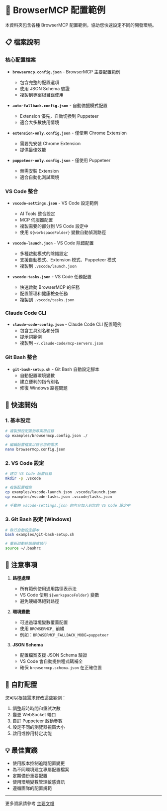 # 📁 BrowserMCP 配置範例

本資料夾包含各種 BrowserMCP 配置範例，協助您快速設定不同的開發環境。

## 📋 檔案說明

### 核心配置檔案

- **`browsermcp.config.json`** - BrowserMCP 主要配置範例
  - 包含完整的配置選項
  - 使用 JSON Schema 驗證
  - 複製到專案根目錄使用

- **`auto-fallback.config.json`** - 自動備援模式配置
  - Extension 優先，自動切換到 Puppeteer
  - 適合大多數使用情境

- **`extension-only.config.json`** - 僅使用 Chrome Extension
  - 需要先安裝 Chrome Extension
  - 提供最佳效能

- **`puppeteer-only.config.json`** - 僅使用 Puppeteer
  - 無需安裝 Extension
  - 適合自動化測試環境

### VS Code 整合

- **`vscode-settings.json`** - VS Code 設定範例
  - AI Tools 整合設定
  - MCP 伺服器配置
  - 複製需要的部分到 VS Code 設定中
  - 使用 `${workspaceFolder}` 變數自動偵測路徑

- **`vscode-launch.json`** - VS Code 除錯配置
  - 多種啟動模式的除錯設定
  - 支援自動模式、Extension 模式、Puppeteer 模式
  - 複製到 `.vscode/launch.json`

- **`vscode-tasks.json`** - VS Code 任務配置
  - 快速啟動 BrowserMCP 的任務
  - 配置管理和健康檢查任務
  - 複製到 `.vscode/tasks.json`

### Claude Code CLI

- **`claude-code-config.json`** - Claude Code CLI 配置範例
  - 包含工具別名和分類
  - 提示詞範例
  - 複製到 `~/.claude-code/mcp-servers.json`

### Git Bash 整合

- **`git-bash-setup.sh`** - Git Bash 自動設定腳本
  - 自動配置環境變數
  - 建立便利的指令別名
  - 修復 Windows 路徑問題

## 🚀 快速開始

### 1. 基本設定

```bash
# 複製預設配置到專案根目錄
cp examples/browsermcp.config.json ./

# 編輯配置檔案以符合您的需求
nano browsermcp.config.json
```

### 2. VS Code 設定

```bash
# 建立 VS Code 配置目錄
mkdir -p .vscode

# 複製配置檔案
cp examples/vscode-launch.json .vscode/launch.json
cp examples/vscode-tasks.json .vscode/tasks.json

# 手動將 vscode-settings.json 的內容加入到您的 VS Code 設定中
```

### 3. Git Bash 設定 (Windows)

```bash
# 執行自動設定腳本
bash examples/git-bash-setup.sh

# 重新啟動終端機或執行
source ~/.bashrc
```

## 📝 注意事項

1. **路徑處理**
   - 所有範例使用通用路徑表示法
   - VS Code 使用 `${workspaceFolder}` 變數
   - 避免硬編碼絕對路徑

2. **環境變數**
   - 可透過環境變數覆蓋配置
   - 使用 `BROWSERMCP_` 前綴
   - 例如：`BROWSERMCP_FALLBACK_MODE=puppeteer`

3. **JSON Schema**
   - 配置檔案支援 JSON Schema 驗證
   - VS Code 會自動提供程式碼補全
   - 確保 `browsermcp.schema.json` 在正確位置

## 🔧 自訂配置

您可以根據需求修改這些範例：

1. 調整超時時間和重試次數
2. 變更 WebSocket 端口
3. 自訂 Puppeteer 啟動參數
4. 設定不同的瀏覽器視窗大小
5. 啟用或停用特定功能

## 💡 最佳實踐

- 使用版本控制追蹤配置變更
- 為不同環境建立專屬配置檔案
- 定期備份重要配置
- 使用環境變數管理敏感資訊
- 遵循團隊的配置規範

---

更多資訊請參考 [主要文檔](../docs/CONFIGURATION.md)